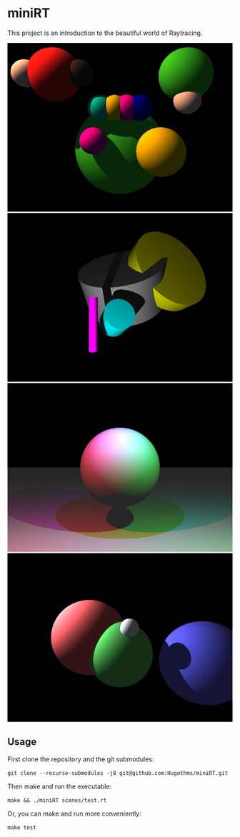 # miniRT

This project is an introduction to the beautiful world of Raytracing.

![molleculles][molleculles]
![cylinders][cylinders]
![sphere_shadows][sphere_shadows]
![spheres][spheres]

## Usage
First clone the repository and the git submodules:

    git clone --recurse-submodules -j8 git@github.com:Hugothms/miniRT.git
    
Then make and run the executable:

    make && ./miniRT scenes/test.rt
    
Or, you can make and run more conveniently:

    make test

[molleculles]: https://github.com/Hugothms/miniRT/blob/master/gallery/mollecules.jpg
[cylinders]: https://github.com/Hugothms/miniRT/blob/master/gallery/cylinders.jpg
[sphere_shadows]: https://github.com/Hugothms/miniRT/blob/master/gallery/sphere_shadows.jpg
[spheres]: https://github.com/Hugothms/miniRT/blob/master/gallery/spheres.jpg
